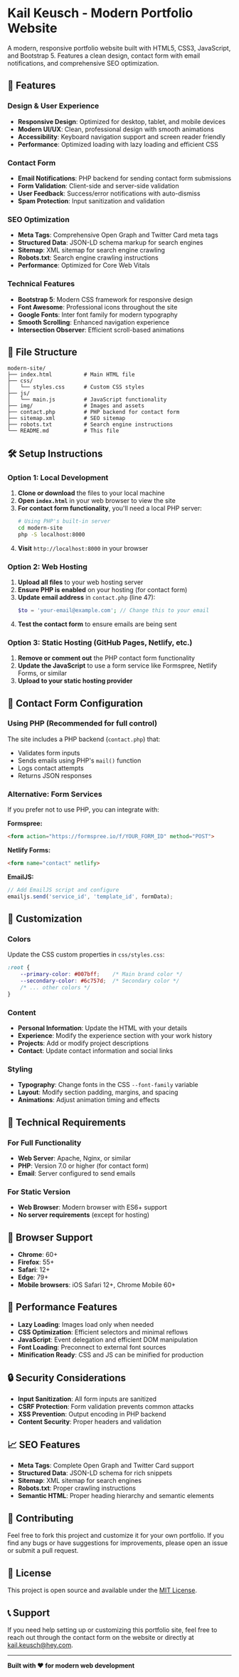 # Kail Keusch - Modern Portfolio Website

A modern, responsive portfolio website built with HTML5, CSS3, JavaScript, and Bootstrap 5. Features a clean design, contact form with email notifications, and comprehensive SEO optimization.

## 🚀 Features

### Design & User Experience
- **Responsive Design**: Optimized for desktop, tablet, and mobile devices
- **Modern UI/UX**: Clean, professional design with smooth animations
- **Accessibility**: Keyboard navigation support and screen reader friendly
- **Performance**: Optimized loading with lazy loading and efficient CSS

### Contact Form
- **Email Notifications**: PHP backend for sending contact form submissions
- **Form Validation**: Client-side and server-side validation
- **User Feedback**: Success/error notifications with auto-dismiss
- **Spam Protection**: Input sanitization and validation

### SEO Optimization
- **Meta Tags**: Comprehensive Open Graph and Twitter Card meta tags
- **Structured Data**: JSON-LD schema markup for search engines
- **Sitemap**: XML sitemap for search engine crawling
- **Robots.txt**: Search engine crawling instructions
- **Performance**: Optimized for Core Web Vitals

### Technical Features
- **Bootstrap 5**: Modern CSS framework for responsive design
- **Font Awesome**: Professional icons throughout the site
- **Google Fonts**: Inter font family for modern typography
- **Smooth Scrolling**: Enhanced navigation experience
- **Intersection Observer**: Efficient scroll-based animations

## 📁 File Structure

```
modern-site/
├── index.html          # Main HTML file
├── css/
│   └── styles.css      # Custom CSS styles
├── js/
│   └── main.js         # JavaScript functionality
├── img/                # Images and assets
├── contact.php         # PHP backend for contact form
├── sitemap.xml         # SEO sitemap
├── robots.txt          # Search engine instructions
└── README.md           # This file
```

## 🛠️ Setup Instructions

### Option 1: Local Development
1. **Clone or download** the files to your local machine
2. **Open `index.html`** in your web browser to view the site
3. **For contact form functionality**, you'll need a local PHP server:
   ```bash
   # Using PHP's built-in server
   cd modern-site
   php -S localhost:8000
   ```
4. **Visit** `http://localhost:8000` in your browser

### Option 2: Web Hosting
1. **Upload all files** to your web hosting server
2. **Ensure PHP is enabled** on your hosting (for contact form)
3. **Update email address** in `contact.php` (line 47):
   ```php
   $to = 'your-email@example.com'; // Change this to your email
   ```
4. **Test the contact form** to ensure emails are being sent

### Option 3: Static Hosting (GitHub Pages, Netlify, etc.)
1. **Remove or comment out** the PHP contact form functionality
2. **Update the JavaScript** to use a form service like Formspree, Netlify Forms, or similar
3. **Upload to your static hosting provider**

## 📧 Contact Form Configuration

### Using PHP (Recommended for full control)
The site includes a PHP backend (`contact.php`) that:
- Validates form inputs
- Sends emails using PHP's `mail()` function
- Logs contact attempts
- Returns JSON responses

### Alternative: Form Services
If you prefer not to use PHP, you can integrate with:

**Formspree:**
```html
<form action="https://formspree.io/f/YOUR_FORM_ID" method="POST">
```

**Netlify Forms:**
```html
<form name="contact" netlify>
```

**EmailJS:**
```javascript
// Add EmailJS script and configure
emailjs.send('service_id', 'template_id', formData);
```

## 🎨 Customization

### Colors
Update the CSS custom properties in `css/styles.css`:
```css
:root {
    --primary-color: #007bff;    /* Main brand color */
    --secondary-color: #6c757d;  /* Secondary color */
    /* ... other colors */
}
```

### Content
- **Personal Information**: Update the HTML with your details
- **Experience**: Modify the experience section with your work history
- **Projects**: Add or modify project descriptions
- **Contact**: Update contact information and social links

### Styling
- **Typography**: Change fonts in the CSS `--font-family` variable
- **Layout**: Modify section padding, margins, and spacing
- **Animations**: Adjust animation timing and effects

## 🔧 Technical Requirements

### For Full Functionality
- **Web Server**: Apache, Nginx, or similar
- **PHP**: Version 7.0 or higher (for contact form)
- **Email**: Server configured to send emails

### For Static Version
- **Web Browser**: Modern browser with ES6+ support
- **No server requirements** (except for hosting)

## 📱 Browser Support

- **Chrome**: 60+
- **Firefox**: 55+
- **Safari**: 12+
- **Edge**: 79+
- **Mobile browsers**: iOS Safari 12+, Chrome Mobile 60+

## 🚀 Performance Features

- **Lazy Loading**: Images load only when needed
- **CSS Optimization**: Efficient selectors and minimal reflows
- **JavaScript**: Event delegation and efficient DOM manipulation
- **Font Loading**: Preconnect to external font sources
- **Minification Ready**: CSS and JS can be minified for production

## 🔒 Security Considerations

- **Input Sanitization**: All form inputs are sanitized
- **CSRF Protection**: Form validation prevents common attacks
- **XSS Prevention**: Output encoding in PHP backend
- **Content Security**: Proper headers and validation

## 📈 SEO Features

- **Meta Tags**: Complete Open Graph and Twitter Card support
- **Structured Data**: JSON-LD schema for rich snippets
- **Sitemap**: XML sitemap for search engines
- **Robots.txt**: Proper crawling instructions
- **Semantic HTML**: Proper heading hierarchy and semantic elements

## 🤝 Contributing

Feel free to fork this project and customize it for your own portfolio. If you find any bugs or have suggestions for improvements, please open an issue or submit a pull request.

## 📄 License

This project is open source and available under the [MIT License](LICENSE).

## 📞 Support

If you need help setting up or customizing this portfolio site, feel free to reach out through the contact form on the website or directly at kail.keusch@hey.com.

---

**Built with ❤️ for modern web development**
